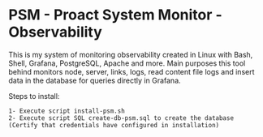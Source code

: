 # PSM - Proact System Monitor - Observability

This is my system of monitoring observability created in Linux with Bash, Shell, Grafana, PostgreSQL, Apache and more. Main purposes this tool behind monitors node, server, links, logs, read content file logs and insert data in the database for queries directly in Grafana.

Steps to install:

```
1- Execute script install-psm.sh
2- Execute script SQL create-db-psm.sql to create the database (Certify that credentials have configured in installation)
